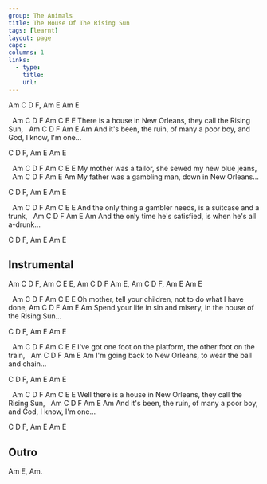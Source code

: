 ```yaml
---
group: The Animals
title: The House Of The Rising Sun
tags: [learnt]
layout: page
capo: 
columns: 1
links: 
  - type: 
    title: 
    url: 
---
```



Am C D F, Am E Am E

&nbsp;     Am   C        D          F      Am       C      E   E
There is a house in New Orleans, they call the Rising Sun,
&nbsp;        Am        C        D           F        Am     E         Am
And it's been, the ruin, of many a poor boy, and God, I know, I'm one...

C D F, Am E Am E

&nbsp;  Am     C     D     F     Am       C        E     E
My mother was a tailor, she sewed my new blue jeans,
&nbsp;  Am     C     D        F    Am      E     Am
My father was a gambling man, down in New Orleans...

C D F, Am E Am E

&nbsp;       Am   C       D       F           Am       C     E     E
And the only thing a gambler needs, is a suitcase and a trunk,
&nbsp;       Am   C    D         F        Am        E     Am
And the only time he's satisfied, is when he's all a-drunk...

C D F, Am E Am E

## Instrumental
Am C D F, Am C E E,
Am C D F Am E, Am C D F, Am E Am E

&nbsp;  Am    C           D       F        Am      C      E    E
Oh mother, tell your children, not to do what I have done,
Am         C       D       F              Am           E      Am
Spend your life in sin and misery, in the house of the Rising Sun...

C D F, Am E Am E

&nbsp;        Am       C      D       F     Am         C      E     E
I've got one foot on the platform, the other foot on the train,
&nbsp;   Am    C       D     F         Am       E        Am
I'm going back to New Orleans, to wear the ball and chain...

C D F, Am E Am E

&nbsp;          Am   C        D     F           Am       C      E   E
Well there is a house in New Orleans, they call the Rising Sun,
&nbsp;        Am        C        D           F        Am     E         Am
And it's been, the ruin, of many a poor boy, and God, I know, I'm one...

C D F, Am E Am E

## Outro
Am E, Am.

